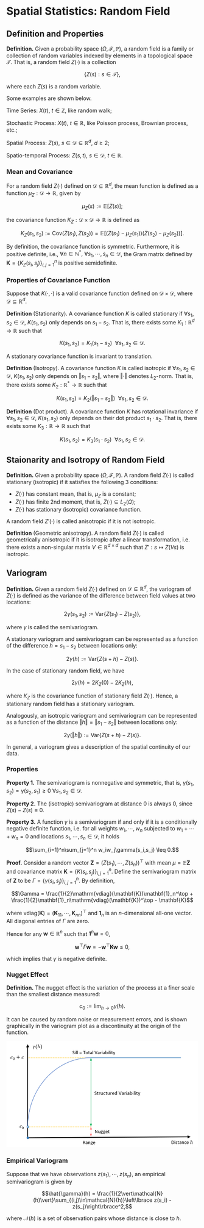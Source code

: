 # Spatial Statistics: Random Field
## Definition and Properties
**Definition.** Given a probability space $(\Omega, \mathcal{F},\mathbb{P})$, a random field is a family or collection of random variables indexed by elements in a topological space $\mathcal{T}$. That is, a random field $Z(\cdot)$ is a collection

$$\left\lbrace Z(s): s\in\mathcal{T}\right\rbrace,$$

where each $Z(s)$ is a random variable.

Some examples are shown below.

Time Series: $X(t),\ t\in\mathbb{Z},$ like random walk;

Stochastic Process: $X(t),\ t\in\mathbb{R}$, like Poisson process, Brownian process, etc.;

Spatial Process: $Z(s),\ s\in\mathcal{D}\subseteq \mathbb{R}^d,\ d\geq 2$;

Spatio-temporal Process: $Z(s,t),\ s\in\mathcal{D},\ t\in\mathbb{R}$.

### Mean and Covariance
For a random field $Z(\cdot)$ defined on $\mathcal{D}\subseteq \mathbb{R}^d$, the mean function is defined as a function $\mu_Z:\mathcal{D}\to\mathbb{R}$, given by

$$\mu_Z(s) := \mathbb{E}[Z(s)];$$

the covariance function $K_Z:\mathcal{D}\times\mathcal{D}\to\mathbb{R}$ is defined as

$$K_Z(s_1,s_2) := \mathrm{Cov}\left(Z(s_1),Z(s_2)\right) = \mathbb{E}\left[\left(Z(s_1)-\mu_Z(s_1)\right)\left(Z(s_2)-\mu_Z(s_2)\right)\right].$$

By definition, the covariance function is symmetric. Furthermore, it is positive definite, i.e., $\forall n\in\mathbb{N}^*,\ \forall s_1,\cdots,s_n\in\mathcal{D}$, the Gram matrix defined by $\mathbf{K} = \lbrace K_Z(s_i,s_j)\rbrace_{i,j=1}^n$ is positive semidefinite.

### Properties of Covariance Function
Suppose that $K(\cdot,\cdot)$ is a valid covariance function defined on $\mathcal{D}\times\mathcal{D}$, where $\mathcal{D}\subseteq\mathbb{R}^d$.

**Definition** (Stationarity). A covariance function $K$ is called stationary if $\forall s_1,s_2\in\mathcal{D}$, $K(s_1,s_2)$ only depends on $s_1-s_2$. That is, there exists some $K_1:\mathbb{R}^d\to\mathbb{R}$ such that

$$K(s_1,s_2) = K_1(s_1-s_2)\ \ \forall s_1,s_2\in\mathcal{D}.$$

A stationary covariance function is invariant to translation.

**Definition** (Isotropy). A covariance function $K$ is called isotropic if $\forall s_1,s_2\in\mathcal{D}$, $K(s_1,s_2)$ only depends on $\Vert s_1-s_2\Vert$, where $\Vert\cdot\Vert$ denotes $L_2$-norm. That is, there exists some $K_2:\mathbb{R}^*\to\mathbb{R}$ such that

$$K(s_1,s_2) = K_2(\Vert s_1-s_2\Vert)\ \ \forall s_1,s_2\in\mathcal{D}.$$

**Definition** (Dot product). A covariance function $K$ has rotational invariance if $\forall s_1,s_2\in\mathcal{D}$, $K(s_1,s_2)$ only depends on their dot product $s_1\cdot s_2$. That is, there exists some $K_3:\mathbb{R}\to\mathbb{R}$ such that

$$K(s_1,s_2) = K_3(s_1\cdot s_2)\ \ \forall s_1,s_2\in\mathcal{D}.$$

## Staionarity and Isotropy of Random Field
**Definition.** Given a probability space $(\Omega, \mathcal{F},\mathbb{P})$. A random field $Z(\cdot)$ is called stationary (isotropic) if it satisfies the following 3 conditions:

+ $Z(\cdot)$ has constant mean, that is, $\mu_Z$ is a constant; 
+ $Z(\cdot)$ has finite 2nd moment, that is, $Z(\cdot)\subseteq L_2(\Omega)$;
+ $Z(\cdot)$ has stationary (isotropic) covariance function.

A random field $Z'(\cdot)$ is called anisotropic if it is not isotropic.

**Definition** (Geometric anisotropy). A random field $Z(\cdot)$ is called geometrically anisotropic if it is isotropic after a linear transformation, i.e. there exists a non-singular matrix $V\in\mathbb{R}^{d\times d}$ such that $Z': s \mapsto Z(Vs)$ is isotropic.

## Variogram

**Definition.** Given a random field $Z(\cdot)$ defined on $\mathcal{D}\subseteq\mathbb{R}^d$, the variogram of $Z(\cdot)$ is defined as the variance of the difference between field values at two locations:

$$2\gamma(s_1,s_2) := \mathrm{Var}\lbrace Z(s_1) - Z(s_2)\rbrace,$$

where $\gamma$ is called the semivariogram. 

A stationary variogram and semivariogram can be represented as a function of the difference $h=s_1-s_2$ between locations only:

$$2\gamma(h) := \mathrm{Var}\lbrace Z(s + h) - Z(s)\rbrace.$$

In the case of stationary random field, we have

$$2\gamma(h) = 2K_Z(0) - 2K_Z(h),$$

where $K_Z$ is the covariance function of stationary field $Z(\cdot)$. Hence, a stationary random field has a stationary variogram.

Analogously, an isotropic variogram and semivariogram can be represented as a function of the distance $\Vert h\Vert = \Vert s_1-s_2\Vert$ between locations only:

$$2\gamma(\Vert h\Vert) := \mathrm{Var}\lbrace Z(s + h) - Z(s)\rbrace.$$

In general, a variogram gives a description of the spatial continuity of our data.

### Properties
**Property 1.**  The semivariogram is nonnegative and symmetric, that is, $\gamma(s_1,s_2)=\gamma(s_2,s_1) \geq 0\ \forall s_1,s_2\in\mathcal{D}$.

**Property 2.**  The (isotropic) semivariogram at distance 0 is always 0, since $Z(s) - Z(s) \equiv 0$.

**Property 3.**  A function $\gamma$ is a semivariogram if and only if it is a conditionally negative definite function, i.e. for all weights $w_1,\cdots,w_n$ subjected to $w_1+\cdots + w_n = 0$ and locations $s_1,\cdots,s_n \in\mathcal{D}$, it holds

$$\sum_{i=1}^n\sum_{j=1}^n w_iw_j\gamma(s_i,s_j) \leq 0.$$

**Proof.** Consider a random vector $\mathbf{Z} = \left(Z(s_1),\cdots,Z(s_n)\right)^\top$ with mean $\mu=\mathbb{E}\mathbf{Z}$ and covariance matrix $\mathbf{K}=\lbrace K(s_i,s_j)\rbrace_{i,j=1}^n$. Define the semivariogram matrix of $\mathbf{Z}$ to be $\Gamma = \lbrace\gamma(s_i,s_j)\rbrace_{i,j=1}^n$. By definition,

$$\Gamma = \frac{1}{2}\mathrm{vdiag}(\mathbf{K})\mathbf{1}_n^\top + \frac{1}{2}\mathbf{1}_n\mathrm{vdiag}(\mathbf{K})^\top  - \mathbf{K}$$

where $\mathrm{vdiag}(\mathbf{K}) = (\mathbf{K}_{11},\cdots,\mathbf{K} _{nn})^\top$ and $\mathbf{1}_n$ is an $n$-dimensional all-one vector. All diagonal entries of $\Gamma$ are zero.

Hence for any $\mathbf{w}\in\mathbb{R}^n$ such that $\mathbf{1}^n\mathbf{w}=0$,

$$\mathbf{w}^\top\Gamma\mathbf{w} = -\mathbf{w}^\top\mathbf{Kw} \leq 0,$$

which implies that $\gamma$ is negative definite.

### Nugget Effect
**Definition.** The nugget effect is the variation of the process at a finer scale than the smallest distance measured:

$$c_0 := \lim_{h\to 0}\gamma(h).$$

It can be caused by random noise or measurement errors, and is shown graphically in the variogram plot as a discontinuity at the origin of the function.

![avatar](https://github.com/JurrivhLeon/JurrivhLeon.github.io/raw/main/figs/nugget.png)

### Empirical Variogram

Suppose that we have observations $z(s_1),\cdots,z(s_n)$, an empirical semivariogram is given by

$$\hat{\gamma}(h) = \frac{1}{2\vert\mathcal{N}(h)\vert}\sum_{(i,j)\in\mathcal{N}(h)}\left\lbrace z(s_i) - z(s_j)\right\rbrace^2,$$

where $\mathcal{N}(h)$ is a set of observation pairs whose distance is close to $h$.

